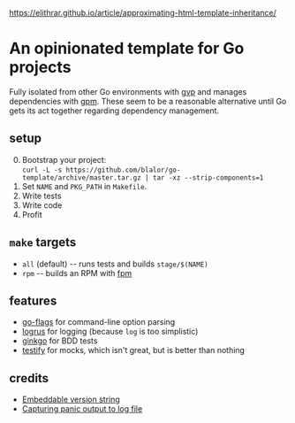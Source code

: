 https://elithrar.github.io/article/approximating-html-template-inheritance/

# An opinionated template for Go projects

Fully isolated from other Go environments with
[gvp](https://github.com/pote/gvp) and manages dependencies with
[gpm](https://github.com/pote/gpm).  These seem to be a reasonable alternative
until Go gets its act together regarding dependency management.

## setup

0. Bootstrap your project:  
`curl -L -s https://github.com/blalor/go-template/archive/master.tar.gz | tar -xz --strip-components=1`
1. Set `NAME` and `PKG_PATH` in `Makefile`.
2. Write tests
3. Write code
4. Profit

## `make` targets

* `all` (default) -- runs tests and builds `stage/$(NAME)`
* `rpm` -- builds an RPM with [fpm](https://github.com/jordansissel/fpm/)

## features

* [go-flags](https://github.com/jessevdk/go-flags) for command-line option parsing
* [logrus](https://github.com/Sirupsen/logrus) for logging (because `log` is too simplistic)
* [ginkgo](https://github.com/onsi/ginkgo/ginkgo) for BDD tests
* [testify](https://github.com/stretchr/testify) for mocks, which isn't great, but is better than nothing

## credits

* [Embeddable version string](http://technosophos.com/2014/06/11/compile-time-string-in-go.html)
* [Capturing panic output to log file](https://code.google.com/p/go/issues/detail?id=325)
